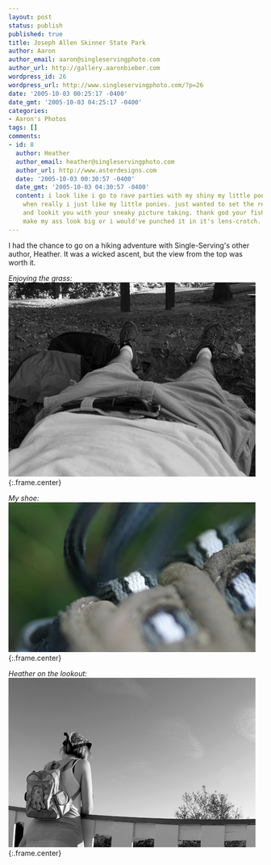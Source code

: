 ```yaml
---
layout: post
status: publish
published: true
title: Joseph Allen Skinner State Park
author: Aaron
author_email: aaron@singleservingphoto.com
author_url: http://gallery.aaronbieber.com
wordpress_id: 26
wordpress_url: http://www.singleservingphoto.com/?p=26
date: '2005-10-03 00:25:17 -0400'
date_gmt: '2005-10-03 04:25:17 -0400'
categories:
- Aaron's Photos
tags: []
comments:
- id: 8
  author: Heather
  author_email: heather@singleservingphoto.com
  author_url: http://www.asterdesigns.com
  date: '2005-10-03 00:30:57 -0400'
  date_gmt: '2005-10-03 04:30:57 -0400'
  content: i look like i go to rave parties with my shiny my little pony backpack.
    when really i just like my little ponies. just wanted to set the record straight...
    and lookit you with your sneaky picture taking. thank god your fisheye lens didnt
    make my ass look big or i would've punched it in it's lens-crotch.
---
```

I had the chance to go on a hiking adventure with Single-Serving's other
author, Heather. It was a wicked ascent, but the view from the top was
worth it.

_Enjoying the grass:_\
 ![](/ssp/02oct05-06.jpg){:.frame.center}

_My shoe:_\
 ![](/ssp/02oct05-05.jpg){:.frame.center}

_Heather on the lookout:_\
 ![](/ssp/02oct05-04.jpg){:.frame.center}
